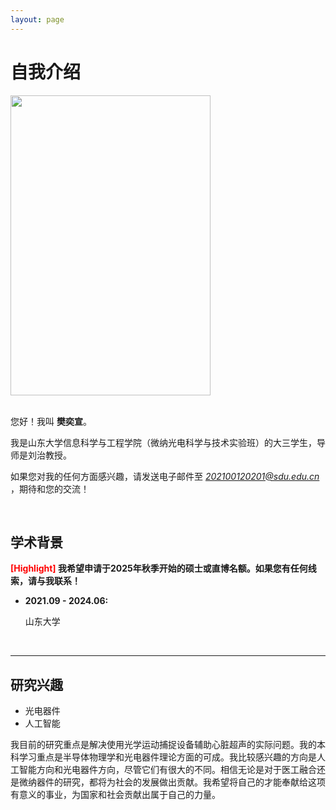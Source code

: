 ```yaml
---
layout: page
---
```


# 自我介绍

<img src="https://FanYixuan0216.github.io/fanyixuan.jpg" class="floatpic" width="320" height="480"><br>

<br>您好！我叫 **樊奕宣**。

我是山东大学信息科学与工程学院（微纳光电科学与技术实验班）的大三学生，导师是刘治教授。

如果您对我的任何方面感兴趣，请发送电子邮件至 *202100120201@sdu.edu.cn* ，期待和您的交流！

<br>

## 学术背景

**<font color='red'>[Highlight]</font> 我希望申请于2025年秋季开始的硕士或直博名额。如果您有任何线索，请与我联系！**

- **2021.09 - 2024.06:**

  山东大学

<br>

---

## 研究兴趣

- 光电器件
- 人工智能

我目前的研究重点是解决使用光学运动捕捉设备辅助心脏超声的实际问题。我的本科学习重点是半导体物理学和光电器件理论方面的可成。我比较感兴趣的方向是人工智能方向和光电器件方向，尽管它们有很大的不同。相信无论是对于医工融合还是微纳器件的研究，都将为社会的发展做出贡献。我希望将自己的才能奉献给这项有意义的事业，为国家和社会贡献出属于自己的力量。

<br>


